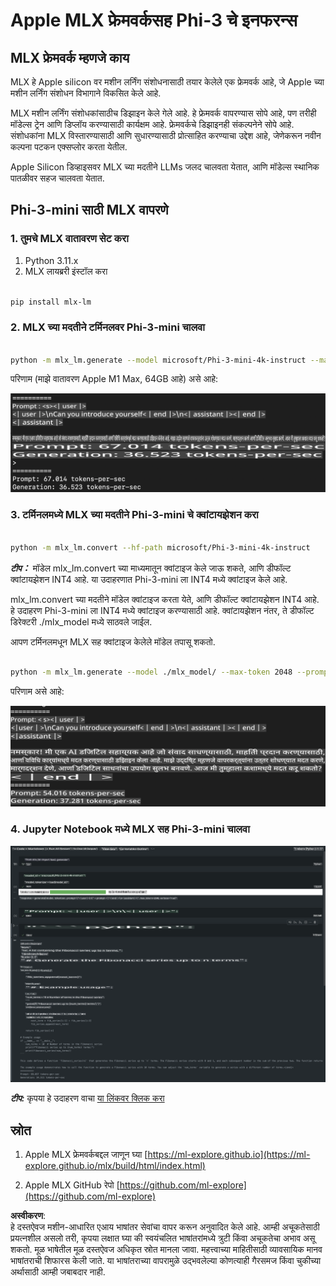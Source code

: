 # **Apple MLX फ्रेमवर्कसह Phi-3 चे इनफरन्स**

## **MLX फ्रेमवर्क म्हणजे काय**

MLX हे Apple silicon वर मशीन लर्निंग संशोधनासाठी तयार केलेले एक फ्रेमवर्क आहे, जे Apple च्या मशीन लर्निंग संशोधन विभागाने विकसित केले आहे.

MLX मशीन लर्निंग संशोधकांसाठीच डिझाइन केले गेले आहे. हे फ्रेमवर्क वापरण्यास सोपे आहे, पण तरीही मॉडेल्स ट्रेन आणि डिप्लॉय करण्यासाठी कार्यक्षम आहे. फ्रेमवर्कचे डिझाइनही संकल्पनेने सोपे आहे. संशोधकांना MLX विस्तारण्यासाठी आणि सुधारण्यासाठी प्रोत्साहित करण्याचा उद्देश आहे, जेणेकरून नवीन कल्पना पटकन एक्सप्लोर करता येतील.

Apple Silicon डिव्हाइसवर MLX च्या मदतीने LLMs जलद चालवता येतात, आणि मॉडेल्स स्थानिक पातळीवर सहज चालवता येतात.

## **Phi-3-mini साठी MLX वापरणे**

### **1. तुमचे MLX वातावरण सेट करा**

1. Python 3.11.x
2. MLX लायब्ररी इंस्टॉल करा

```bash

pip install mlx-lm

```

### **2. MLX च्या मदतीने टर्मिनलवर Phi-3-mini चालवा**

```bash

python -m mlx_lm.generate --model microsoft/Phi-3-mini-4k-instruct --max-token 2048 --prompt  "<|user|>\nCan you introduce yourself<|end|>\n<|assistant|>"

```

परिणाम (माझे वातावरण Apple M1 Max, 64GB आहे) असे आहे:

![Terminal](../../../../../translated_images/01.0d0f100b646a4e4c4f1cd36c1a05727cd27f1e696ed642c06cf6e2c9bbf425a4.mr.png)

### **3. टर्मिनलमध्ये MLX च्या मदतीने Phi-3-mini चे क्वांटायझेशन करा**

```bash

python -m mlx_lm.convert --hf-path microsoft/Phi-3-mini-4k-instruct

```

***टीप：*** मॉडेल mlx_lm.convert च्या माध्यमातून क्वांटाइज केले जाऊ शकते, आणि डीफॉल्ट क्वांटायझेशन INT4 आहे. या उदाहरणात Phi-3-mini ला INT4 मध्ये क्वांटाइज केले आहे.

mlx_lm.convert च्या मदतीने मॉडेल क्वांटाइज करता येते, आणि डीफॉल्ट क्वांटायझेशन INT4 आहे. हे उदाहरण Phi-3-mini ला INT4 मध्ये क्वांटाइज करण्यासाठी आहे. क्वांटायझेशन नंतर, ते डीफॉल्ट डिरेक्टरी ./mlx_model मध्ये साठवले जाईल.

आपण टर्मिनलमधून MLX सह क्वांटाइज केलेले मॉडेल तपासू शकतो.

```bash

python -m mlx_lm.generate --model ./mlx_model/ --max-token 2048 --prompt  "<|user|>\nCan you introduce yourself<|end|>\n<|assistant|>"

```

परिणाम असे आहे:

![INT4](../../../../../translated_images/02.04e0be1f18a90a58ad47e0c9d9084ac94d0f1a8c02fa707d04dd2dfc7e9117c6.mr.png)

### **4. Jupyter Notebook मध्ये MLX सह Phi-3-mini चालवा**

![Notebook](../../../../../translated_images/03.0cf0092fe143357656bb5a7bc6427c41d8528d772d38a82d0b2693e2a3eeb16e.mr.png)

***टीप:*** कृपया हे उदाहरण वाचा [या लिंकवर क्लिक करा](../../../../../code/03.Inference/MLX/MLX_DEMO.ipynb)

## **स्रोत**

1. Apple MLX फ्रेमवर्कबद्दल जाणून घ्या [https://ml-explore.github.io](https://ml-explore.github.io/mlx/build/html/index.html)

2. Apple MLX GitHub रेपो [https://github.com/ml-explore](https://github.com/ml-explore)

**अस्वीकरण**:  
हे दस्तऐवज मशीन-आधारित एआय भाषांतर सेवांचा वापर करून अनुवादित केले आहे. आम्ही अचूकतेसाठी प्रयत्नशील असलो तरी, कृपया लक्षात घ्या की स्वयंचलित भाषांतरांमध्ये त्रुटी किंवा अचूकतेचा अभाव असू शकतो. मूळ भाषेतील मूळ दस्तऐवज अधिकृत स्रोत मानला जावा. महत्त्वाच्या माहितीसाठी व्यावसायिक मानव भाषांतराची शिफारस केली जाते. या भाषांतराच्या वापरामुळे उद्भवलेल्या कोणत्याही गैरसमज किंवा चुकीच्या अर्थासाठी आम्ही जबाबदार नाही.